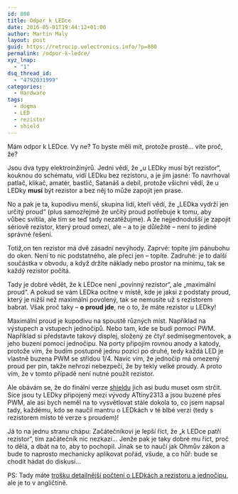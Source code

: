 ```yaml
---
id: 800
title: Odpor k LEDce
date: 2016-05-01T19:44:12+01:00
author: Martin Maly
layout: post
guid: https://retrocip.uelectronics.info/?p=800
permalink: /odpor-k-ledce/
xyz_lnap:
  - "1"
dsq_thread_id:
  - "4792031999"
categories:
  - Hardware
tags:
  - dogma
  - LED
  - rezistor
  - shield
---
```

Mám odpor k LEDce. Vy ne? To byste měli mít, protože prostě&#8230; víte proč, že?

Jsou dva typy elektroinžinýrů. Jedni vědí, že &#8222;u LEDky musí být rezistor&#8220;, kouknou do schématu, vidí LEDku bez rezistoru, a je jim jasné: To navrhoval patlač, klikač, amatér, bastlič, Satanáš a debil, protože všichni vědí, že u LEDky **musí** být rezistor a bez něj to může zapojit jen prase.

No a pak je ta, kupodivu menší, skupina lidí, kteří vědí, že &#8222;LEDka vydrží jen určitý proud&#8220; (plus samozřejmě že určitý proud potřebuje k tomu, aby vůbec svítila, ale tím se teď tady nezatěžujme). A že nejjednodušší je zapojit sériově rezistor, který proud omezí, ale &#8211; a to je důležité &#8211; není to jediné správné řešení.

Totiž,on ten rezistor má dvě zásadní nevýhody. Zaprvé: topíte jím pánubohu do oken. Není to nic podstatného, ale přeci jen &#8211; topíte. Zadruhé: je to další součástka v obvodu, a když držíte náklady nebo prostor na minimu, tak se každý rezistor počítá.

Tady je dobré vědět, že k LEDce není &#8222;povinný rezistor&#8220;, ale &#8222;maximální proud&#8220;. A pokud se vám LEDka ocitne v místě, kde je jaksi z podstaty proud, který je nižší než maximální povolený, tak se nemusíte už s rezistorem babrat. Však proč taky &#8211; **o proud jde**, ne o to, že máte rezistor u LEDky!

Maximální proud je kupodivu na spoustě různých míst. Například na výstupech a vstupech jednočipů. Nebo tam, kde se budí pomocí PWM. Například si představte takový displej, složený ze čtyř sedmisegmentovek, a jeho buzení pomocí jednočipu. Na porty připojím rovnou anody a katody, protože vím, že budím postupně jednu pozici po druhé, tedy každá LED je vlastně buzena PWM se střídou 1/4. Navíc vím, že jednočip má omezený proud per pin, takže nehrozí nebezpečí, že by tekly velké proudy. A proto vím, že v tomto případě není nutné použít rezistor.

Ale obávám se, že do finální verze [shieldu](https://retrocip.uelectronics.info/vyukovy-shield-pro-arduino-dil-druhy/) jich asi budu muset osm strčit. Sice jsou ty LEDky připojený mezi vývody ATtiny2313 a jsou buzené přes PWM, ale asi bych neměl na to vysvětlovat stále dokola to, co jsem napsal tady, každému, kdo se naučil mantru o LEDkách v té blbé verzi (tedy s rezistorem místo té verze s proudem)!

Já to na jednu stranu chápu: Začátečníkovi je lepší říct, že &#8222;k LEDce patří rezistor&#8220;, tím začátečník nic nezkazí&#8230; Jenže pak je taky dobré mu říct, proč to dělá, a dbát na to, aby to pochopil. Jinak se to naučí jak Ohmův zákon a bude to naprosto mechanicky aplikovat pořád, všude, a co hůř: bude se chodit hádat do diskusí&#8230;

PS: Tady máte [trošku detailnější počtení o LEDkách a rezistoru a jednočipu](https://tinkerlog.com/2009/04/05/driving-an-led-with-or-without-a-resistor/), ale je to v angličtině.